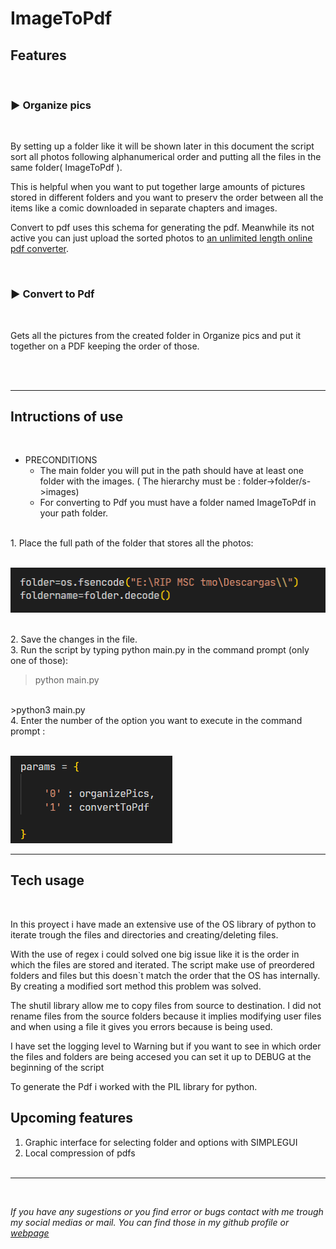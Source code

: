 # ImageToPdf

## Features
<br>

### ▶ Organize pics
<br>
<p>By setting up a folder like it will be shown later in this document the script sort all photos following alphanumerical order and putting
all the files in the same folder( ImageToPdf ).</p>
<p>This is helpful when you want to put together large amounts of pictures stored in different folders and you want to preserv the order between all the items like a comic downloaded in separate chapters and images.</p>
<p>Convert to pdf uses this schema for generating the pdf. Meanwhile its not active you can just upload the sorted photos to
<a href="https://tools.pdf24.org/es/png-a-pdf">an unlimited length online pdf converter</a>.</p>

<br>

### ▶ Convert to Pdf
<br>
<p>Gets all the pictures from the created folder in Organize pics and put it together on a PDF keeping the order of those.</p>
</br>
</br>


<hr>

## Intructions of use
<br>

* PRECONDITIONS
    * The main folder you will put in the path should have at least one folder with the images. ( The hierarchy must be : folder->folder/s->images)
    * For converting to Pdf you must have a folder named ImageToPdf in your path folder.   

<br>
1. Place the full path of the folder that stores all the photos:
<br><br>

![folder](/media/folder_change.png)

<br>
2. Save the changes in the file.

<br>
3. Run the script by typing python main.py in the command prompt (only one of those):

>python main.py
<br>
>python3 main.py

<br>
4. Enter the number of the option you want to execute in the command prompt :
<br><br>

![functions](/media/current_functions.png)
<hr>

## Tech usage
<br>

<p>In this proyect i have made an extensive use of the OS library of python to iterate trough the files and directories and creating/deleting files.</p>


<p>With the use of regex i could solved one big issue like it is the order in which the files are stored and iterated. The script make use
of preordered folders and files but this doesn`t match the order that the OS has internally. By creating a modified sort method this problem was solved.</p>

<p>The shutil library allow me to copy files from source to destination. I did not rename files from the source folders because it implies modifying user files and when using a file it gives you errors because is being used.</p>

<p>I have set the logging level to Warning but if you want to see in which order the files and folders are being accesed you can set it up to DEBUG at the beginning of the script</p>

<p>To generate the Pdf i worked with the PIL library for python.

<br>

## Upcoming features

1. Graphic interface for selecting folder and options with SIMPLEGUI
2. Local compression of pdfs
<br><br>
<hr><br>

*If you have any sugestions or you find error or bugs contact with me trough my social medias or mail. You can find those in my github profile or [webpage](https://antoniomrtz.github.io/Antonio-Martinez-Portafolio/)*
